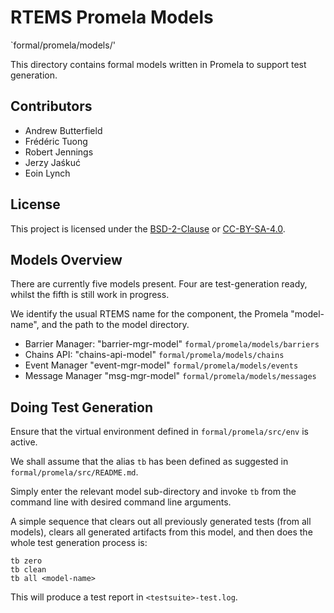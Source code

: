 # RTEMS Promela Models

`formal/promela/models/'

This directory contains formal models written in Promela to support test generation.

## Contributors

* Andrew Butterfield
* Frédéric Tuong
* Robert Jennings
* Jerzy Jaśkuć
* Eoin Lynch

## License

This project is licensed under the
[BSD-2-Clause](https://spdx.org/licenses/BSD-2-Clause.html) or
[CC-BY-SA-4.0](https://spdx.org/licenses/CC-BY-SA-4.0.html).

## Models Overview

There are currently five models present. Four are test-generation ready, whilst the fifth is still work in progress.

We identify the usual RTEMS name for the component,
the Promela "model-name", and the path to the model directory.

* Barrier Manager: "barrier-mgr-model" `formal/promela/models/barriers`
* Chains API:  "chains-api-model" `formal/promela/models/chains`
* Event Manager "event-mgr-model" `formal/promela/models/events`
* Message Manager "msg-mgr-model" `formal/promela/models/messages`

## Doing Test Generation

Ensure that the virtual environment defined in `formal/promela/src/env` is active.

We shall assume that the alias `tb` has been defined as suggested in  `formal/promela/src/README.md`.

Simply enter the relevant model sub-directory and invoke `tb` from the command line with desired command line arguments.

A simple sequence that clears out all previously generated tests (from all models), clears all generated artifacts from this model,
and then does the whole test generation process is:

```
tb zero
tb clean
tb all <model-name>
```

This will produce a test report in `<testsuite>-test.log`.


